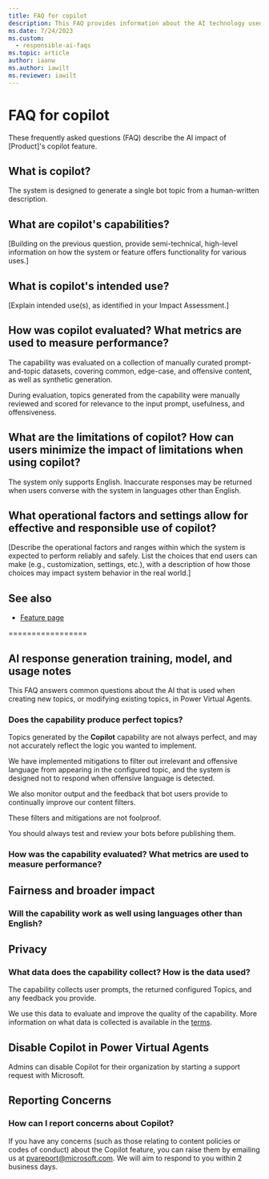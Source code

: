 ```yaml
---
title: FAQ for copilot
description: This FAQ provides information about the AI technology used in Power Virtual Agents, along with key considerations and details about how the AI is used, how it was tested and evaluated, and any specific limitations.
ms.date: 7/24/2023
ms.custom: 
  - responsible-ai-faqs
ms.topic: article
author: iaanw
ms.author: iawilt
ms.reviewer: iawilt
---
```


# FAQ for copilot

These frequently asked questions (FAQ) describe the AI impact of [Product]'s copilot feature.

## What is copilot?

The system is designed to generate a single bot topic from a human-written description.

## What are copilot's capabilities?

[Building on the previous question, provide semi-technical, high-level information on how the system or feature offers functionality for various uses.]

## What is copilot's intended use?

[Explain intended use(s), as identified in your Impact Assessment.]

## How was copilot evaluated? What metrics are used to measure performance?

The capability was evaluated on a collection of manually curated prompt-and-topic datasets, covering common, edge-case, and offensive content, as well as synthetic generation.

During evaluation, topics generated from the capability were manually reviewed and scored for relevance to the input prompt, usefulness, and offensiveness. 

## What are the limitations of copilot? How can users minimize the impact of limitations when using copilot?

The system only supports English. Inaccurate responses may be returned when users converse with the system in languages other than English.

## What operational factors and settings allow for effective and responsible use of copilot?

[Describe the operational factors and ranges within which the system is expected to perform reliably and safely. List the choices that end users can make (e.g., customization, settings, etc.), with a description of how those choices may impact system behavior in the real world.]

## See also

- [Feature page]([Link])








=================

## AI response generation training, model, and usage notes

This FAQ answers common questions about the AI that is used when creating new topics, or modifying existing topics, in Power Virtual Agents.


### Does the capability produce perfect topics?   

Topics generated by the **Copilot** capability are not always perfect, and may not accurately reflect the logic you wanted to implement. 

 We have implemented mitigations to filter out irrelevant and offensive language from appearing in the configured topic, and the system is designed not to respond when offensive language is detected. 

We also monitor output and the feedback that bot users provide to continually improve our content filters.

These filters and mitigations are not foolproof.

You should always test and review your bots before publishing them.

### How was the capability evaluated? What metrics are used to measure performance?



## Fairness and broader impact

### Will the capability work as well using languages other than English?



## Privacy

### What data does the capability collect? How is the data used?

The capability collects user prompts, the returned configured Topics, and any feedback you provide.

We use this data to evaluate and improve the quality of the capability. More information on what data is collected is available in the [terms](https://go.microsoft.com/fwlink/?linkid=2236010).

## Disable Copilot in Power Virtual Agents

Admins can disable Copilot for their organization by starting a support request with Microsoft.

## Reporting Concerns

### How can I report concerns about Copilot?

If you have any concerns (such as those relating to content policies or codes of conduct) about the Copilot feature, you can raise them by emailing us at pvareport@microsoft.com. We will aim to respond to you within 2 business days.
